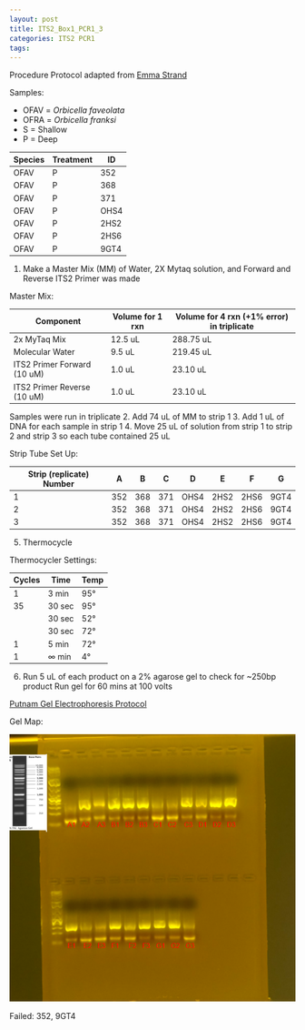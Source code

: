 ```yaml
---
layout: post
title: ITS2_Box1_PCR1_3
categories: ITS2 PCR1
tags:
---
```






Procedure
Protocol adapted from [Emma Strand](https://emmastrand.github.io/EmmaStrand_Notebook/16s,-ITS2,-23s-PCR-Protocol-Testing/)

Samples:
- OFAV = *Orbicella faveolata*
- OFRA = *Orbicella franksi*
- S = Shallow
- P = Deep

| Species | Treatment | ID   |
|---------|-----------|------|
| OFAV    | P         | 352  |
| OFAV    | P         | 368  |
| OFAV    | P         | 371  |
| OFAV    | P         | OHS4 |
| OFAV    | P         | 2HS2 |
| OFAV    | P         | 2HS6 |
| OFAV    | P         | 9GT4 |

1. Make a Master Mix (MM) of Water, 2X Mytaq solution, and Forward and Reverse ITS2 Primer was made

Master Mix:

| Component                   | Volume for 1 rxn | Volume for 4 rxn (+1% error) in triplicate |
|-----------------------------|------------------|--------------------------------------------|
| 2x MyTaq Mix                | 12.5 uL          | 288.75 uL                                  |
| Molecular Water             | 9.5 uL           | 219.45 uL                                  |
| ITS2 Primer Forward (10 uM) | 1.0 uL           | 23.10 uL                                   |
| ITS2 Primer Reverse (10 uM) | 1.0 uL           | 23.10 uL                                   |

Samples were run in triplicate
2. Add 74 uL of MM to strip 1
3. Add 1 uL of DNA for each sample in strip 1
4. Move 25 uL of solution from strip 1 to strip 2 and strip 3 so each tube contained 25 uL

Strip Tube Set Up:

| Strip (replicate) Number | A   | B   | C   | D    | E    | F    | G    |
|--------------------------|-----|-----|-----|------|------|------|------|
| 1                        | 352 | 368 | 371 | OHS4 | 2HS2 | 2HS6 | 9GT4 |
| 2                        | 352 | 368 | 371 | OHS4 | 2HS2 | 2HS6 | 9GT4 |
| 3                        | 352 | 368 | 371 | OHS4 | 2HS2 | 2HS6 | 9GT4 |

5. Thermocycle

Thermocycler Settings:

| Cycles | Time   | Temp |
|--------|--------|------|
| 1 	   | 3 min  | 95°  |
| 35     | 30 sec | 95°  |
|        | 30 sec | 52°  |
|        | 30 sec | 72°  |
| 1      | 5 min  | 72°  |
| 1      | ∞ min  | 4°   |

6. Run 5 uL of each product on a 2% agarose gel to check for ~250bp product
   Run gel for 60 mins at 100 volts

[Putnam Gel Electrophoresis Protocol](https://emmastrand.github.io/EmmaStrand_Notebook/Gel-Electrophoresis-Protocol/)


Gel Map:

![](https://raw.githubusercontent.com/wdunster/WDPrada_Lab_Notebook/master/images/ITS2_Gel3.png)

Failed: 352, 9GT4
